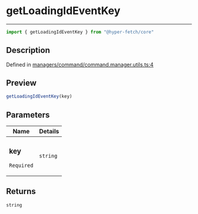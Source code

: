 

# getLoadingIdEventKey

<div class="api-docs__separator" data-reactroot="">

---

</div><div class="api-docs__import" data-reactroot="">

```ts
import { getLoadingIdEventKey } from "@hyper-fetch/core"
```

</div><div class="api-docs__section">

## Description

</div><div class="api-docs__description"><span class="api-docs__do-not-parse">



</span></div><p class="api-docs__definition">

Defined in [managers/command/command.manager.utils.ts:4](https://github.com/BetterTyped/hyper-fetch/blob/9cf1f580/packages/core/src/managers/command/command.manager.utils.ts#L4)

</p><div class="api-docs__section">

## Preview

</div><div class="api-docs__preview fn">

```ts
getLoadingIdEventKey(key)
```

</div><div class="api-docs__section">

## Parameters

</div><div class="api-docs__parameters"><table><thead><tr><th>Name</th><th>Details</th></tr></thead><tbody><tr param-data="key"><td class="api-docs__param-name required">

### key 

`Required`

</td><td class="api-docs__param-type">

`string`

</td></tr></tbody></table></div><div class="api-docs__section">

## Returns

</div><div class="api-docs__returns">

```ts
string
```

</div>